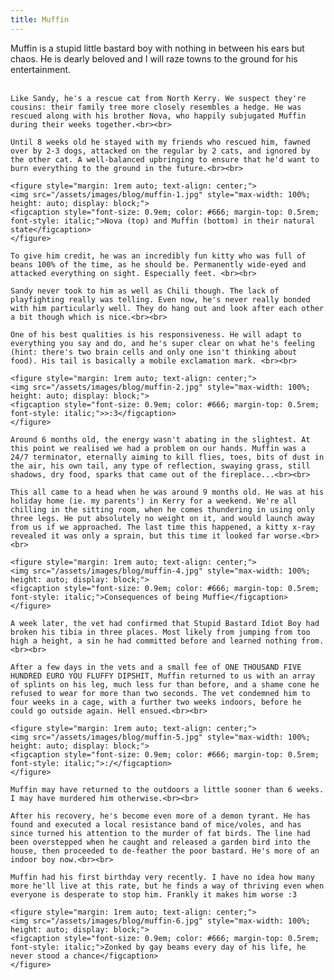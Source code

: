 ```yaml
---
title: Muffin
---
```


<div>
  <p>
    Muffin is a stupid little bastard boy with nothing in between his ears but chaos. He is dearly beloved and I will raze towns to the ground for his entertainment.<br><br>

    Like Sandy, he's a rescue cat from North Kerry. We suspect they're cousins: their family tree more closely resembles a hedge. He was rescued along with his brother Nova, who happily subjugated Muffin during their weeks together.<br><br>

    Until 8 weeks old he stayed with my friends who rescued him, fawned over by 2-3 dogs, attacked on the regular by 2 cats, and ignored by the other cat. A well-balanced upbringing to ensure that he'd want to burn everything to the ground in the future.<br><br>

    <figure style="margin: 1rem auto; text-align: center;">
    <img src="/assets/images/blog/muffin-1.jpg" style="max-width: 100%; height: auto; display: block;">
    <figcaption style="font-size: 0.9em; color: #666; margin-top: 0.5rem; font-style: italic;">Nova (top) and Muffin (bottom) in their natural state</figcaption>
    </figure>

    To give him credit, he was an incredibly fun kitty who was full of beans 100% of the time, as he should be. Permanently wide-eyed and attacked everything on sight. Especially feet. <br><br>
    
    Sandy never took to him as well as Chili though. The lack of playfighting really was telling. Even now, he's never really bonded with him particularly well. They do hang out and look after each other a bit though which is nice.<br><br>

    One of his best qualities is his responsiveness. He will adapt to everything you say and do, and he's super clear on what he's feeling (hint: there's two brain cells and only one isn't thinking about food). His tail is basically a mobile exclamation mark. <br><br>

    <figure style="margin: 1rem auto; text-align: center;">
    <img src="/assets/images/blog/muffin-2.jpg" style="max-width: 100%; height: auto; display: block;">
    <figcaption style="font-size: 0.9em; color: #666; margin-top: 0.5rem; font-style: italic;">>:3</figcaption>
    </figure>

    Around 6 months old, the energy wasn't abating in the slightest. At this point we realised we had a problem on our hands. Muffin was a 24/7 terminator, eternally aiming to kill flies, toes, bits of dust in the air, his own tail, any type of reflection, swaying grass, still shadows, dry food, sparks that came out of the fireplace...<br><br>

    This all came to a head when he was around 9 months old. He was at his holiday home (ie. my parents') in Kerry for a weekend. We're all chilling in the sitting room, when he comes thundering in using only three legs. He put absolutely no weight on it, and would launch away from us if we approached. The last time this happened, a kitty x-ray revealed it was only a sprain, but this time it looked far worse.<br><br>

    <figure style="margin: 1rem auto; text-align: center;">
    <img src="/assets/images/blog/muffin-4.jpg" style="max-width: 100%; height: auto; display: block;">
    <figcaption style="font-size: 0.9em; color: #666; margin-top: 0.5rem; font-style: italic;">Consequences of being Muffie</figcaption>
    </figure>

    A week later, the vet had confirmed that Stupid Bastard Idiot Boy had broken his tibia in three places. Most likely from jumping from too high a height, a sin he had committed before and learned nothing from.<br><br>

    After a few days in the vets and a small fee of ONE THOUSAND FIVE HUNDRED EURO YOU FLUFFY DIPSHIT, Muffin returned to us with an array of splints on his leg, much less fur than before, and a shame cone he refused to wear for more than two seconds. The vet condemned him to four weeks in a cage, with a further two weeks indoors, before he could go outside again. Hell ensued.<br><br>

    <figure style="margin: 1rem auto; text-align: center;">
    <img src="/assets/images/blog/muffin-5.jpg" style="max-width: 100%; height: auto; display: block;">
    <figcaption style="font-size: 0.9em; color: #666; margin-top: 0.5rem; font-style: italic;">:/</figcaption>
    </figure>

    Muffin may have returned to the outdoors a little sooner than 6 weeks. I may have murdered him otherwise.<br><br>

    After his recovery, he's become even more of a demon tyrant. He has found and executed a local resistance band of mice/voles, and has since turned his attention to the murder of fat birds. The line had been overstepped when he caught and released a garden bird into the house, then proceeded to de-feather the poor bastard. He's more of an indoor boy now.<br><br>

    Muffin had his first birthday very recently. I have no idea how many more he'll live at this rate, but he finds a way of thriving even when everyone is desperate to stop him. Frankly it makes him worse :3

    <figure style="margin: 1rem auto; text-align: center;">
    <img src="/assets/images/blog/muffin-6.jpg" style="max-width: 100%; height: auto; display: block;">
    <figcaption style="font-size: 0.9em; color: #666; margin-top: 0.5rem; font-style: italic;">Zonked by gay beams every day of his life, he never stood a chance</figcaption>
    </figure>
  </p>
<script defer src="https://comments.oakreef.ie/comentario.js"></script>
<comentario-comments></comentario-comments>
</div>